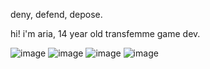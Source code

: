 deny, defend, depose.

hi! i'm aria, 14 year old transfemme game dev.

![image](https://github.com/user-attachments/assets/9202f4d9-effe-4f24-80b3-8ee791e2414e)
![image](https://github.com/user-attachments/assets/35d2e284-04f2-42ee-b132-edb18167af15)
![image](https://github.com/user-attachments/assets/d82fee9e-b3d1-4c62-bcb9-0245f00803cc)
![image](https://github.com/user-attachments/assets/a3b8c78d-df44-4630-a6e2-876c910b3ee2)
